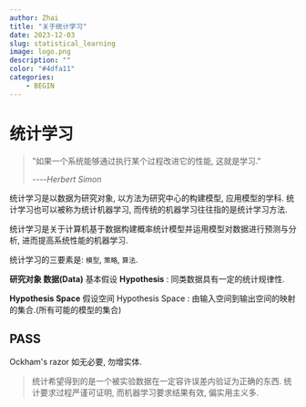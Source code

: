 ```yaml
---
author: Zhai
title: "关于统计学习"
date: 2023-12-03
slug: statistical_learning
image: logo.png
description: ""
color: "#4dfa11"
categories:
    - BEGIN
---
```

# 统计学习

> "如果一个系统能够通过执行某个过程改进它的性能, 这就是学习."
> 
> ----*Herbert Simon*



统计学习是以数据为研究对象, 以方法为研究中心的构建模型, 应用模型的学科. 统计学习也可以被称为统计机器学习, 而传统的机器学习往往指的是统计学习方法.

统计学习是关于计算机基于数据构建概率统计模型并运用模型对数据进行预测与分析, 进而提高系统性能的机器学习.

统计学习的三要素是: `模型`, `策略`, `算法`.

**研究对象 数据(Data)**
基本假设 **Hypothesis** : 同类数据具有一定的统计规律性.

**Hypothesis Space**
假设空间 Hypothesis Space : 由输入空间到输出空间的映射的集合.(所有可能的模型的集合)


## PASS

Ockham's razor 如无必要, 勿增实体.

> 统计希望得到的是一个被实验数据在一定容许误差内验证为正确的东西. 统计要求过程严谨可证明, 而机器学习要求结果有效, 偏实用主义多.

